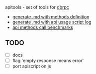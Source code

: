 
apitools - set of tools for [dbrpc](https://github.com/LeKovr/dbrpc)

* [generate .md with methods definition](doc_gen.sh)
* [generate .md with api usage script log](apiscript.sh)
* [api methods call benchmarks](bench.sh)

## TODO

* [ ] docs
* [ ] flag 'empty response means error'
* [ ] port apiscript on js
